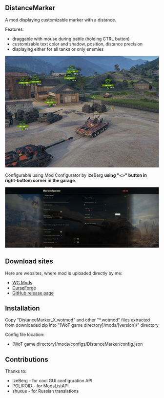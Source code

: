 ## DistanceMarker
A mod displaying customizable marker with a distance.

Features:
* draggable with mouse during battle (holding CTRL button)
* customizable text color and shadow, position, distance precision
* displaying either for all tanks or only enemies

![Preview image](images/preview.jpg)

Configurable using Mod Configurator by IzeBerg
**using "<>" button in right-bottom corner in the garage**.

![Mod Configurator section](images/mod-configurator-section.png)

## Download sites
Here are websites, where mod is uploaded directly by me:
* [WG Mods](https://wgmods.net/6662/)
* [CurseForge](https://www.curseforge.com/worldoftanks/wot-mods/distance-marker)
* [GitHub release page](https://github.com/Pruszko/DistanceMarker/releases)

## Installation
Copy "DistanceMarker_X.wotmod" and other "*.wotmod" files extracted
from downloaded zip into "[WoT game directory]/mods/[version]/" directory

Config file location:  
* [WoT game directory]/mods/configs/DistanceMarker/config.json

## Contributions
Thanks to:
* IzeBerg - for cool GUI configuration API
* POLIROID - for ModsListAPI
* shuxue - for Russian translations